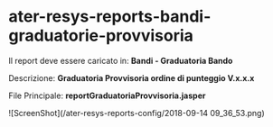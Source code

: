 # ater-resys-reports-bandi-graduatorie-provvisoria

Il report deve essere caricato in: **Bandi - Graduatoria Bando**

Descrizione: **Graduatoria Provvisoria ordine di punteggio V.x.x.x**

File Principale: **reportGraduatoriaProvvisoria.jasper**

![ScreenShot](/ater-resys-reports-config/2018-09-14 09_36_53.png)

